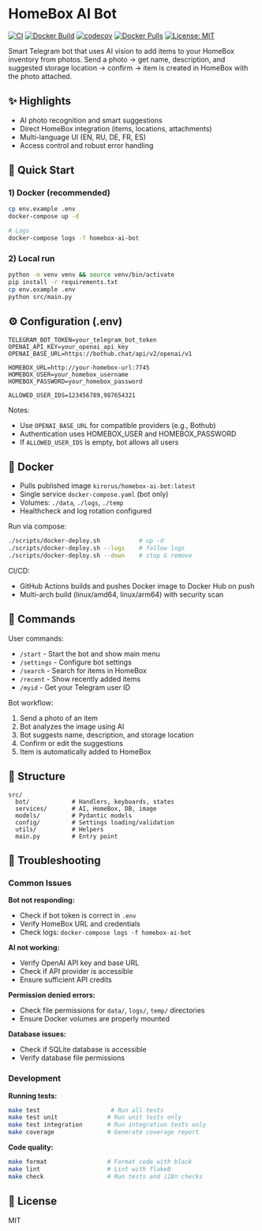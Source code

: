 # HomeBox AI Bot

[![CI](https://github.com/Kirorus/homebox-ai-bot/actions/workflows/tests.yml/badge.svg)](https://github.com/Kirorus/homebox-ai-bot/actions/workflows/tests.yml) [![Docker Build](https://github.com/Kirorus/homebox-ai-bot/actions/workflows/docker-build.yml/badge.svg)](https://github.com/Kirorus/homebox-ai-bot/actions/workflows/docker-build.yml) [![codecov](https://codecov.io/gh/Kirorus/homebox-ai-bot/branch/main/graph/badge.svg)](https://app.codecov.io/gh/Kirorus/homebox-ai-bot) [![Docker Pulls](https://img.shields.io/docker/pulls/kirorus/homebox-ai-bot.svg)](https://hub.docker.com/r/kirorus/homebox-ai-bot) [![License: MIT](https://img.shields.io/badge/License-MIT-yellow.svg)](LICENSE)

Smart Telegram bot that uses AI vision to add items to your HomeBox inventory from photos. Send a photo → get name, description, and suggested storage location → confirm → item is created in HomeBox with the photo attached.

## ✨ Highlights
- AI photo recognition and smart suggestions
- Direct HomeBox integration (items, locations, attachments)
- Multi-language UI (EN, RU, DE, FR, ES)
- Access control and robust error handling

## 🚀 Quick Start

### 1) Docker (recommended)
```bash
cp env.example .env
docker-compose up -d

# Logs
docker-compose logs -f homebox-ai-bot
```

### 2) Local run
```bash
python -m venv venv && source venv/bin/activate
pip install -r requirements.txt
cp env.example .env
python src/main.py
```

## ⚙️ Configuration (.env)
```env
TELEGRAM_BOT_TOKEN=your_telegram_bot_token
OPENAI_API_KEY=your_openai_api_key
OPENAI_BASE_URL=https://bothub.chat/api/v2/openai/v1

HOMEBOX_URL=http://your-homebox-url:7745
HOMEBOX_USER=your_homebox_username
HOMEBOX_PASSWORD=your_homebox_password

ALLOWED_USER_IDS=123456789,987654321
```

Notes:
- Use `OPENAI_BASE_URL` for compatible providers (e.g., Bothub)
- Authentication uses HOMEBOX_USER and HOMEBOX_PASSWORD
- If `ALLOWED_USER_IDS` is empty, bot allows all users

## 🐳 Docker
- Pulls published image `kirorus/homebox-ai-bot:latest`
- Single service `docker-compose.yaml` (bot only)
- Volumes: `./data`, `./logs`, `./temp`
- Healthcheck and log rotation configured

Run via compose:
```bash
./scripts/docker-deploy.sh           # up -d
./scripts/docker-deploy.sh --logs    # follow logs
./scripts/docker-deploy.sh --down    # stop & remove
```

CI/CD:
- GitHub Actions builds and pushes Docker image to Docker Hub on push
- Multi-arch build (linux/amd64, linux/arm64) with security scan

## 📖 Commands
User commands:
- `/start` - Start the bot and show main menu
- `/settings` - Configure bot settings
- `/search` - Search for items in HomeBox
- `/recent` - Show recently added items
- `/myid` - Get your Telegram user ID

Bot workflow:
1. Send a photo of an item
2. Bot analyzes the image using AI
3. Bot suggests name, description, and storage location
4. Confirm or edit the suggestions
5. Item is automatically added to HomeBox

## 📂 Structure
```
src/
  bot/            # Handlers, keyboards, states
  services/       # AI, HomeBox, DB, image
  models/         # Pydantic models
  config/         # Settings loading/validation
  utils/          # Helpers
  main.py         # Entry point
```

## 🔧 Troubleshooting

### Common Issues

**Bot not responding:**
- Check if bot token is correct in `.env`
- Verify HomeBox URL and credentials
- Check logs: `docker-compose logs -f homebox-ai-bot`

**AI not working:**
- Verify OpenAI API key and base URL
- Check if API provider is accessible
- Ensure sufficient API credits

**Permission denied errors:**
- Check file permissions for `data/`, `logs/`, `temp/` directories
- Ensure Docker volumes are properly mounted

**Database issues:**
- Check if SQLite database is accessible
- Verify database file permissions

### Development

**Running tests:**
```bash
make test                    # Run all tests
make test unit              # Run unit tests only
make test integration       # Run integration tests only
make coverage               # Generate coverage report
```

**Code quality:**
```bash
make format                 # Format code with black
make lint                   # Lint with flake8
make check                  # Run tests and i18n checks
```

## 📝 License
MIT
<!-- ci: refresh docker hub description -->